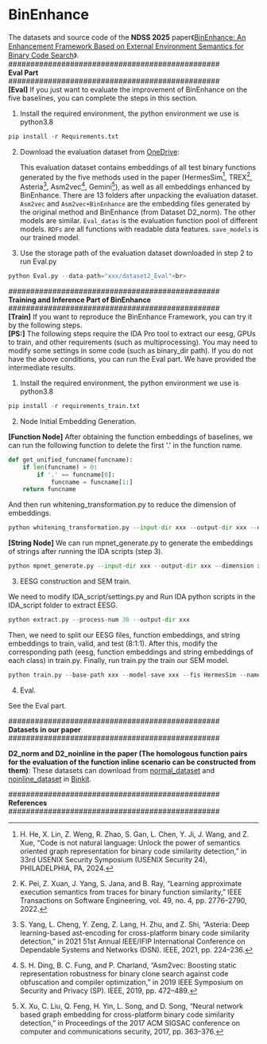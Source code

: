 # BinEnhance<br>
The datasets and source code of the **NDSS 2025** paper《[BinEnhance: An Enhancement Framework Based on External Environment Semantics for Binary Code Search](https://arxiv.org/abs/2411.01102)》.<br>
################################################<br>
**Eval Part**<br>
################################################<br>
**[Eval]** If you just want to evaluate the improvement of BinEnhance on the five baselines, you can complete the steps in this section. <br>

1. Install the required environment, the python environment we use is python3.8<br>

```python
pip install -r Requirements.txt
```

2. Download the evaluation dataset from [OneDrive](https://1drv.ms/u/c/ea9fb056053d7ce5/EQbvpbTAtVhFhsnKZXOCD8wBUM2bDVZB4Hu6-k3nPcYAAw?e=8Y8p7b):<br>

   This evaluation dataset contains embeddings of all test binary functions generated by the five methods used in the paper (HermesSim[^1], TREX[^2], Asteria[^3], Asm2vec[^4], Gemini[^5]), as well as all embeddings enhanced by BinEnhance. There are 13 folders after unpacking the evaluation dataset. `Asm2vec` and `Asm2vec+BinEnhance` are the embedding files generated by the original method and BinEnhance (from Dataset D2_norm). The other models are similar. `Eval_datas` is the evaluation function pool of different models. `RDFs` are all functions with readable data features. `save_models` is our trained model. <br>

3. Use the storage path of the evaluation dataset downloaded in step 2 to run Eval.py<br>

```python
python Eval.py --data-path="xxx/dataset2_Eval"<br>
```

################################################<br>
**Training and Inference Part of BinEnhance**<br>
################################################<br>
**[Train]** If you want to reproduce the BinEnhance Framework, you can try it by the following steps.<br>
**[PS:]** The following steps require the IDA Pro tool to extract our eesg, GPUs to train, and other requirements (such as multiprocessing). You may need to modify some settings in some code (such as binary_dir path). If you do not have the above conditions, you can run the Eval part. We have provided the intermediate results. <br>

1. Install the required environment, the python environment we use is python3.8<br>

```python
pip install -r requirements_train.txt
```

2. Node Initial Embedding Generation.<br>

**[Function Node]** After obtaining the function embeddings of baselines, we can run the following function to delete the first '.' in the function name. <br>


```python
def get_unified_funcname(funcname):
    if len(funcname) > 0:
        if '.' == funcname[0]:
            funcname = funcname[1:]
    return funcname
```

And then run whitening_transformation.py to reduce the dimension of embeddings.

```python
python whitening_transformation.py --input-dir xxx --output-dir xxx --dimension xxx

```

**[String Node]** We can run mpnet_generate.py to generate the embeddings of strings after running the IDA scripts (step 3).

```python
python mpnet_generate.py --input-dir xxx --output-dir xxx --dimension xxx --model-path xxx

```

3. EESG construction and SEM train.<br>

We need to modify IDA_script/settings.py and Run IDA python scripts in the IDA_script folder to extract EESG.
```python
python extract.py --process-num 30 --output-dir xxx

```

Then, we need to split our EESG files, function embeddings, and string embeddings to train, valid, and test (8:1:1). After this, modify the corresponding path (eesg, function embeddings and string embeddings of each class) in train.py. Finally, run train.py the train our SEM model.


```python
python train.py --base-path xxx --model-save xxx --fis HermesSim --name dataset2 
```

4. Eval.<br>

See the Eval part.

################################################<br>
**Datasets in our paper**<br>
################################################<br>

**D2_norm and D2_noinline in the paper (The homologous function pairs for the evaluation of the function inline scenario can be constructed from them)**: These datasets can download from [normal_dataset](https://drive.google.com/file/d/1K9ef-OoRBr0X5u8g2mlnYqh9o1i6zFij/view) and [noinline_dataset](https://drive.google.com/file/d/1wt7GY-DDp8J_2zeBBVUrcfWIyerg_xLO/view) in [Binkit](https://github.com/SoftSec-KAIST/BinKit).<br>


################################################<br>
**References**<br>
################################################<br>

[^1]: H. He, X. Lin, Z. Weng, R. Zhao, S. Gan, L. Chen, Y. Ji, J. Wang, and Z. Xue, “Code is not natural language: Unlock the power of semantics oriented graph representation for binary code similarity detection,” in 33rd USENIX Security Symposium (USENIX Security 24), PHILADELPHIA, PA, 2024. 
[^2]: K. Pei, Z. Xuan, J. Yang, S. Jana, and B. Ray, “Learning approximate execution semantics from traces for binary function similarity,” IEEE Transactions on Software Engineering, vol. 49, no. 4, pp. 2776–2790, 2022.
[^3]: S. Yang, L. Cheng, Y. Zeng, Z. Lang, H. Zhu, and Z. Shi, “Asteria: Deep learning-based ast-encoding for cross-platform binary code similarity detection,” in 2021 51st Annual IEEE/IFIP International Conference on Dependable Systems and Networks (DSN). IEEE, 2021, pp. 224–236.
[^4]: S. H. Ding, B. C. Fung, and P. Charland, “Asm2vec: Boosting static representation robustness for binary clone search against code obfuscation and compiler optimization,” in 2019 IEEE Symposium on Security and Privacy (SP). IEEE, 2019, pp. 472–489. 
[^5]: X. Xu, C. Liu, Q. Feng, H. Yin, L. Song, and D. Song, “Neural network based graph embedding for cross-platform binary code similarity detection,” in Proceedings of the 2017 ACM SIGSAC conference on computer
and communications security, 2017, pp. 363–376. 


